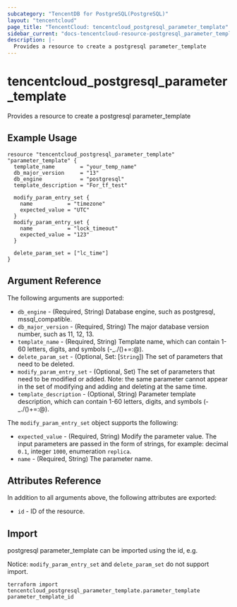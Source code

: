 ```yaml
---
subcategory: "TencentDB for PostgreSQL(PostgreSQL)"
layout: "tencentcloud"
page_title: "TencentCloud: tencentcloud_postgresql_parameter_template"
sidebar_current: "docs-tencentcloud-resource-postgresql_parameter_template"
description: |-
  Provides a resource to create a postgresql parameter_template
---
```


# tencentcloud_postgresql_parameter_template

Provides a resource to create a postgresql parameter_template

## Example Usage

```hcl
resource "tencentcloud_postgresql_parameter_template" "parameter_template" {
  template_name        = "your_temp_name"
  db_major_version     = "13"
  db_engine            = "postgresql"
  template_description = "For_tf_test"

  modify_param_entry_set {
    name           = "timezone"
    expected_value = "UTC"
  }
  modify_param_entry_set {
    name           = "lock_timeout"
    expected_value = "123"
  }

  delete_param_set = ["lc_time"]
}
```

## Argument Reference

The following arguments are supported:

* `db_engine` - (Required, String) Database engine, such as postgresql, mssql_compatible.
* `db_major_version` - (Required, String) The major database version number, such as 11, 12, 13.
* `template_name` - (Required, String) Template name, which can contain 1-60 letters, digits, and symbols (-_./()+=:@).
* `delete_param_set` - (Optional, Set: [`String`]) The set of parameters that need to be deleted.
* `modify_param_entry_set` - (Optional, Set) The set of parameters that need to be modified or added. Note: the same parameter cannot appear in the set of modifying and adding and deleting at the same time.
* `template_description` - (Optional, String) Parameter template description, which can contain 1-60 letters, digits, and symbols (-_./()+=:@).

The `modify_param_entry_set` object supports the following:

* `expected_value` - (Required, String) Modify the parameter value. The input parameters are passed in the form of strings, for example: decimal `0.1`, integer `1000`, enumeration `replica`.
* `name` - (Required, String) The parameter name.

## Attributes Reference

In addition to all arguments above, the following attributes are exported:

* `id` - ID of the resource.



## Import

postgresql parameter_template can be imported using the id, e.g.

Notice: `modify_param_entry_set` and `delete_param_set` do not support import.

```
terraform import tencentcloud_postgresql_parameter_template.parameter_template parameter_template_id
```

